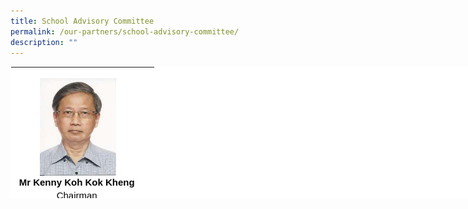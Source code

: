 ```yaml
---
title: School Advisory Committee
permalink: /our-partners/school-advisory-committee/
description: ""
---
```

<table style="margin: auto; outline: 0px; padding: 0px; border-collapse: collapse; clear: both; border: 1px solid transparent; table-layout: fixed; color: rgb(5, 5, 5); font-family: Montserrat, sans-serif; font-size: 15px; font-style: normal; font-variant-ligatures: normal; font-variant-caps: normal; font-weight: 400; letter-spacing: normal; orphans: 2; text-align: left; text-transform: none; white-space: normal; widows: 2; word-spacing: 0px; -webkit-text-stroke-width: 0px; background-color: rgb(255, 255, 255); text-decoration-thickness: initial; text-decoration-style: initial; text-decoration-color: initial; width: 820px; height: 212px;" class="ives_tab_kosong ive_eobj_center"><tbody style="margin: 0px; outline: 0px; padding: 0px;"><tr style="margin: 0px; outline: 0px; padding: 0px;"><td style="margin: 0px; outline: 0px; padding: 0px 15px 15px 0px; vertical-align: top;" colspan="3"><br class="Apple-interchange-newline"><img style="margin: auto; outline: none; padding: 0px; border: none; clear: both; display: block; width: 122px; height: 156px;" class="ive_eobj_center" alt="Koh_Kok_Kheng.jpg" src="/images/Koh_Kok_Kheng.jpg"><span style="margin: 0px; outline: 0px; padding: 0px;"><div style="margin: 0px; outline: 0px; padding: 0px; line-height: 21px; text-align: center;"><b style="margin: 0px; outline: 0px; padding: 0px;">Mr Kenny Koh Kok Kheng&nbsp;</b></div></span><span style="margin: 0px; outline: 0px; padding: 0px; background-color: rgb(243, 243, 243);"><div style="margin: 0px; outline: 0px; padding: 0px; line-height: 21px; text-align: center;">Chairman&nbsp;</div></span></td></tr><tr style="margin: 0px; outline: 0px; padding: 0px;"><td style="margin: 0px; outline: 0px; padding: 0px 15px 15px 0px; vertical-align: top; width: 60px;"><img style="margin: auto; outline: none; padding: 0px; border: none; clear: both; display: block; text-align: center; width: 123px; height: 126px;" class="ive_eobj_center" alt="Chor_Chung_Heong.jpg" src="/images/Chor_Chung_Heong.jpg">&nbsp;<b style="margin: 0px; outline: 0px; padding: 0px; color: rgb(0, 0, 0); background-color: transparent;">Mr Steve Chor Chung Heong</b><div style="margin: 0px; outline: 0px; padding: 0px; line-height: 21px; text-align: center; color: rgb(0, 0, 0);"><span style="margin: 0px; outline: 0px; padding: 0px; background-color: rgb(255, 255, 255);">Treasurer</span></div></td><td style="margin: 0px; outline: 0px; padding: 0px 15px 15px 0px; vertical-align: top; width: 60px;"><img style="margin: auto; outline: none; padding: 0px; border: none; clear: both; display: block; width: 99px; height: 125px;" class="ive_eobj_center" alt="Andy Ho See Ping.jpg" src="/images/Andy%20Ho%20See%20Ping.jpg"><b style="margin: 0px; outline: 0px; padding: 0px;"><div style="margin: 0px; outline: 0px; padding: 0px; line-height: 21px; text-align: center;"><b style="margin: 0px; outline: 0px; padding: 0px; background-color: initial;">Mr Andy Ho See Ping</b></div></b><div style="margin: 0px; outline: 0px; padding: 0px; line-height: 21px; text-align: center;"><span style="margin: 0px; outline: 0px; padding: 0px; background-color: initial;">Member</span></div></td><td style="margin: 0px; outline: 0px; padding: 0px 15px 15px 0px; vertical-align: top; width: 60px;"><div style="margin: 0px; outline: 0px; padding: 0px; line-height: 21px; text-align: center;"><img style="margin: auto; outline: none; padding: 0px; border: none; clear: both; display: block; width: 98px; height: 127px;" class="ive_eobj_center" alt="Ho Gim Hai.jpg" src="/images/Ho%20Gim%20Hai.jpg"><b style="margin: 0px; outline: 0px; padding: 0px; text-align: left;"><div style="margin: 0px; outline: 0px; padding: 0px; line-height: 21px; text-align: center;"><b style="margin: 0px; outline: 0px; padding: 0px; background-color: initial;">Mr Sam Ho Gim Hai</b></div></b><div style="margin: 0px; outline: 0px; padding: 0px; line-height: 21px;"><span style="margin: 0px; outline: 0px; padding: 0px; background-color: initial;">Member</span></div></div></td></tr><tr style="margin: 0px; outline: 0px; padding: 0px;"><td style="margin: 0px; outline: 0px; padding: 0px 15px 15px 0px; vertical-align: top; width: 60px;"><span style="margin: 0px; outline: 0px; padding: 0px; color: rgb(0, 0, 0);"><div style="margin: 0px; outline: 0px; padding: 0px; line-height: 21px; text-align: center;"><img style="margin: auto; outline: none; padding: 0px; border: none; clear: both; display: block; background-color: initial; text-align: left; color: rgb(5, 5, 5); width: 115px; height: 152px;" class="ive_eobj_center" alt="jaclyn yeoh sac.jpg" width="100%" src="/images/jaclyn%20yeoh%20sac.jpg"><span style="margin: 0px; outline: 0px; padding: 0px; background-color: rgb(255, 255, 255);"><b style="margin: 0px; outline: 0px; padding: 0px;">Ms Jaclyn Yeoh</b></span></div><div style="margin: 0px; outline: 0px; padding: 0px; line-height: 21px; text-align: center;"><span style="margin: 0px; outline: 0px; padding: 0px; background-color: transparent;">Member</span><span style="margin: 0px; outline: 0px; padding: 0px; background-color: initial;">&nbsp;</span></div></span></td><td style="margin: 0px; outline: 0px; padding: 0px 15px 15px 0px; vertical-align: top; text-align: center; width: 60px;"><b style="margin: 0px; outline: 0px; padding: 0px;">Ms Kim Gim Sim<br style="margin: 0px; outline: 0px; padding: 0px;"></b>Member</td><td style="margin: 0px; outline: 0px; padding: 0px 15px 15px 0px; vertical-align: top; width: 60px;">&nbsp;</td></tr></tbody></table>